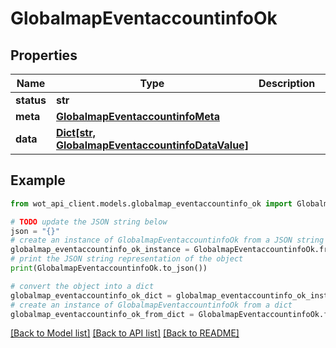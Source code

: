 # GlobalmapEventaccountinfoOk


## Properties

Name | Type | Description | Notes
------------ | ------------- | ------------- | -------------
**status** | **str** |  | 
**meta** | [**GlobalmapEventaccountinfoMeta**](GlobalmapEventaccountinfoMeta.md) |  | 
**data** | [**Dict[str, GlobalmapEventaccountinfoDataValue]**](GlobalmapEventaccountinfoDataValue.md) |  | 

## Example

```python
from wot_api_client.models.globalmap_eventaccountinfo_ok import GlobalmapEventaccountinfoOk

# TODO update the JSON string below
json = "{}"
# create an instance of GlobalmapEventaccountinfoOk from a JSON string
globalmap_eventaccountinfo_ok_instance = GlobalmapEventaccountinfoOk.from_json(json)
# print the JSON string representation of the object
print(GlobalmapEventaccountinfoOk.to_json())

# convert the object into a dict
globalmap_eventaccountinfo_ok_dict = globalmap_eventaccountinfo_ok_instance.to_dict()
# create an instance of GlobalmapEventaccountinfoOk from a dict
globalmap_eventaccountinfo_ok_from_dict = GlobalmapEventaccountinfoOk.from_dict(globalmap_eventaccountinfo_ok_dict)
```
[[Back to Model list]](../README.md#documentation-for-models) [[Back to API list]](../README.md#documentation-for-api-endpoints) [[Back to README]](../README.md)



